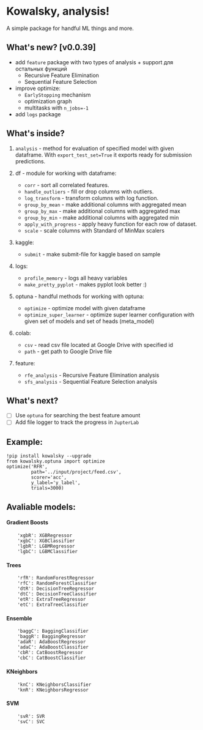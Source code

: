 # Kowalsky, analysis!

A simple package for handful ML things and more.

## What's new? [v0.0.39]
* add ```feature``` package with two types of analysis + support для остальных функций
   * Recursive Feature Elimination
   * Sequential Feature Selection
* improve optimize:
   * ```EarlyStopping``` mechanism
   * optimization graph
   * multitasks with ```n_jobs=-1```
* add ```logs``` package

## What's inside?

1. ```analysis``` - method for evaluation of specified model with
   given dataframe. With ```export_test_set=True``` it exports
   ready for submission predictions.
   
2. df - module for working with dataframe:
    * ```corr``` - sort all correlated features.
    * ```handle_outliers``` - fill or drop columns with outliers.
    * ```log_transform``` - transform columns with log function.
    * ```group_by_mean``` - make additional columns with aggregated mean
    * ```group_by_max``` - make additional columns with aggregated max
    * ```group_by_min``` - make additional columns with aggregated min
    * ```apply_with_progress``` - apply heavy function for each row of dataset.
    * ```scale``` - scale columns with Standard of MinMax scalers
    
3. kaggle:
    * ```submit``` - make submit-file for kaggle based on sample
    
4. logs:
    *  ```profile_memory``` - logs all heavy variables
    *  ```make_pretty_pyplot``` - makes pyplot look better :)
    
5. optuna - handful methods for working with optuna:
    * ```optimize``` - optimize model with given dataframe
    * ```optimize_super_learner``` - optimize super learner configuration
   with given set of models and set of heads (meta_model)
      
6. colab:
    *  ```csv``` - read csv file located at Google Drive with
       specified id
    *  ```path``` - get path to Google Drive file

7. feature:
    *  ```rfe_analysis``` - Recursive Feature Elimination analysis
    *  ```sfs_analysis``` - Sequential Feature Selection analysis
    
## What's next?

- [ ] Use ```optuna``` for searching the best feature amount
- [ ] Add file logger to track the progress in ```JupterLab```
   
## Example:
```
!pip install kowalsky --upgrade
from kowalsky.optuna import optimize
optimize('RFR',
         path='../input/project/feed.csv',
         scorer='acc',
         y_label='y_label',
         trials=3000)
```

## Avaliable models:
#### Gradient Boosts
```
    'xgbR': XGBRegressor
    'xgbC': XGBClassifier
    'lgbR': LGBMRegressor
    'lgbC': LGBMClassifier
```

#### Trees
```
    'rfR': RandomForestRegressor
    'rfC': RandomForestClassifier
    'dtR': DecisionTreeRegressor
    'dtC': DecisionTreeClassifier
    'etR': ExtraTreeRegressor
    'etC': ExtraTreeClassifier
```

#### Ensemble
```
    'baggC': BaggingClassifier
    'baggR': BaggingRegressor
    'adaR': AdaBoostRegressor
    'adaC': AdaBoostClassifier
    'cbR': CatBoostRegressor
    'cbC': CatBoostClassifier
```

#### KNeighbors
```
    'knC': KNeighborsClassifier
    'knR': KNeighborsRegressor
```

#### SVM
```
    'svR': SVR
    'svC': SVC
```

